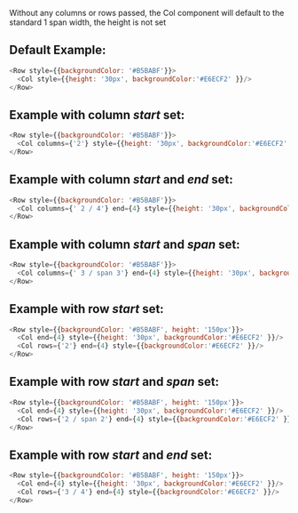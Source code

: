 Without any columns or rows passed, the Col component will default to the standard 1 span width, the height is not set

## Default Example:
```js
<Row style={{backgroundColor: '#B5BABF'}}>
  <Col style={{height: '30px', backgroundColor:'#E6ECF2' }}/>
</Row>
```

## Example with column _start_ set:
```js
<Row style={{backgroundColor: '#B5BABF'}}>
  <Col columns={'2'} style={{height: '30px', backgroundColor:'#E6ECF2' }}/>
</Row>
```

## Example with column _start_ and _end_ set:
```js
<Row style={{backgroundColor: '#B5BABF'}}>
  <Col columns={' 2 / 4'} end={4} style={{height: '30px', backgroundColor:'#E6ECF2' }}/>
</Row>
```

## Example with column _start_ and _span_ set:
```js
<Row style={{backgroundColor: '#B5BABF'}}>
  <Col columns={' 3 / span 3'} end={4} style={{height: '30px', backgroundColor:'#E6ECF2' }}/>
</Row>
```

## Example with row _start_ set:
```js
<Row style={{backgroundColor: '#B5BABF', height: '150px'}}>
  <Col end={4} style={{height: '30px', backgroundColor:'#E6ECF2' }}/>
  <Col rows={'2'} end={4} style={{backgroundColor:'#E6ECF2' }}/>
</Row>
```

## Example with row _start_ and _span_ set:
```js
<Row style={{backgroundColor: '#B5BABF', height: '150px'}}>
  <Col end={4} style={{height: '30px', backgroundColor:'#E6ECF2' }}/>
  <Col rows={'2 / span 2'} end={4} style={{backgroundColor:'#E6ECF2' }}/>
</Row>
```

## Example with row _start_ and _end_ set:
```js
<Row style={{backgroundColor: '#B5BABF', height: '150px'}}>
  <Col end={4} style={{height: '30px', backgroundColor:'#E6ECF2' }}/>
  <Col rows={'3 / 4'} end={4} style={{backgroundColor:'#E6ECF2' }}/>
</Row>
```
